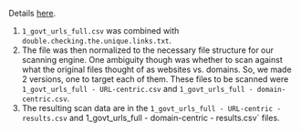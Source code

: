 Details [here](https://github.com/GSA/site-scanning/issues/342).  


1. `1_govt_urls_full.csv` was combined with `double.checking.the.unique.links.txt`.  
2. The file was then normalized to the necessary file structure for our scanning engine.  One ambiguity though was whether to scan against what the original files thought of as websites vs. domains.  So, we made 2 versions, one to target each of them.  These files to be scanned were `1_govt_urls_full - URL-centric.csv` and `1_govt_urls_full - domain-centric.csv`.  
3. The resulting scan data are in the `1_govt_urls_full - URL-centric - results.csv` and 1_govt_urls_full - domain-centric - results.csv` files.  

